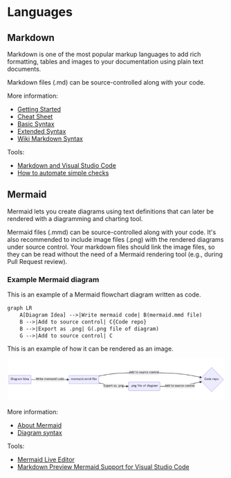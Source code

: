 # Languages

## Markdown

Markdown is one of the most popular markup languages to add rich formatting, tables and images to your documentation using plain text documents.

Markdown files (.md) can be source-controlled along with your code.

More information:

- [Getting Started](https://www.markdownguide.org/getting-started/)
- [Cheat Sheet](https://www.markdownguide.org/cheat-sheet/)
- [Basic Syntax](https://www.markdownguide.org/basic-syntax/)
- [Extended Syntax](https://www.markdownguide.org/extended-syntax/)
- [Wiki Markdown Syntax](https://docs.microsoft.com/en-us/azure/devops/project/wiki/wiki-markdown-guidance?view=azure-devops)

Tools:

- [Markdown and Visual Studio Code](https://code.visualstudio.com/docs/languages/markdown)
- [How to automate simple checks](./automation.md)

## Mermaid

Mermaid lets you create diagrams using text definitions that can later be rendered with a diagramming and charting tool.

Mermaid files (.mmd) can be source-controlled along with your code. It's also recommended to include image files (.png) with the rendered diagrams under source control. Your markdown files should link the image files, so they can be read without the need of a Mermaid rendering tool (e.g., during Pull Request review).

### Example Mermaid diagram

This is an example of a Mermaid flowchart diagram written as code.

```mermaid
graph LR
    A[Diagram Idea] -->|Write mermaid code| B(mermaid.mmd file)
    B -->|Add to source control| C{Code repo}
    B -->|Export as .png| G(.png file of diagram)
    G -->|Add to source control| C
```

This is an example of how it can be rendered as an image.

![Example mermaid diagram](images/example-mermaid-diagram.png "Example mermaid diagram")

More information:

- [About Mermaid](https://mermaid-js.github.io/mermaid/#/)
- [Diagram syntax](https://mermaid-js.github.io/mermaid/#/./n00b-syntaxReference)

Tools:

- [Mermaid Live Editor](https://mermaid.live)
- [Markdown Preview Mermaid Support for Visual Studio Code](https://marketplace.visualstudio.com/items?itemName=bierner.markdown-mermaid)
